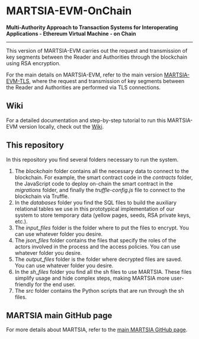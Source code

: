# MARTSIA-EVM-OnChain

**Multi-Authority Approach to Transaction Systems for Interoperating Applications - Ethereum Virtual Machine - on Chain**  
**** 

This version of MARTSIA-EVM carries out the request and transmission of key segments between the Reader and Authorities through the blockchain using RSA encryption. 

For the main details on MARTSIA-EVM, refer to the main version [MARTSIA-EVM-TLS](https://github.com/apwbs/MARTSIA-EVM-TLS), where the request and transmission of key segments between the Reader and Authorities are performed via TLS connections.

## Wiki
For a detailed documentation and step-by-step tutorial to run this MARTSIA-EVM version locally, check out the [Wiki](https://github.com/apwbs/MARTSIA-Demo-KoB/wiki).

## This repository
In this repository you find several folders necessary to run the system. 
1. The *blockchain* folder contains all the necessary data to connect to the blockchain. For example, the smart contract code in the *contracts* folder, the JavaScript code to deploy on-chain the smart contract in the *migrations* folder, and finally the *truffle-config.js* file to connect to the blockchain via Truffle.
2. In the *databases* folder you find the SQL files to build the auxiliary relational tables we use in this prototypical implementation of our system to store temporary data (yellow pages, seeds, RSA private keys, etc.).
3. The *input_files* folder is the folder where to put the files to encrypt. You can use whatever folder you desire.
4. The *json_files* folder contains the files that specify the roles of the actors involved in the process and the access policies. You can use whatever folder you desire.
5. The *output_files* folder is the folder where decrypted files are saved. You can use whatever folder you desire.
6. In the *sh_files* folder you find all the sh files to use MARTSIA. These files simplify usage and hide complex steps, making MARTSIA more user-friendly for the end user.
7. The *src* folder contains the Python scripts that are run through the sh files. 

## MARTSIA main GitHub page
For more details about MARTSIA, refer to the [main MARTSIA GitHub page](https://github.com/apwbs/MARTSIA).
